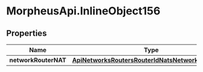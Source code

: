 # MorpheusApi.InlineObject156

## Properties

Name | Type | Description | Notes
------------ | ------------- | ------------- | -------------
**networkRouterNAT** | [**ApiNetworksRoutersRouterIdNatsNetworkRouterNAT**](ApiNetworksRoutersRouterIdNatsNetworkRouterNAT.md) |  | [optional] 


